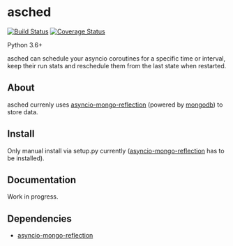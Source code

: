 # asched
[![Build Status](https://travis-ci.org/isanich/asched.svg?branch=master)](https://travis-ci.org/isanich/asched)
[![Coverage Status](https://coveralls.io/repos/github/isanich/asched/badge.svg?branch=master)](https://coveralls.io/github/isanich/asched?branch=master)

Python 3.6+

asched can schedule your asyncio coroutines for a specific time or interval, keep their run stats and reschedule them from the last state when restarted.

## About
asched currenly uses [asyncio-mongo-reflection][amr_link] (powered by [mongodb][mongodb_link]) to store data.

## Install
Only manual install via setup.py currently ([asyncio-mongo-reflection][amr_link] has to be installed).

## Documentation
Work in progress.

## Dependencies
* [asyncio-mongo-reflection][amr_link]

[mongodb_link]: https://www.mongodb.com/
[amr_link]: https://github.com/isanich/asyncio-mongo-reflection